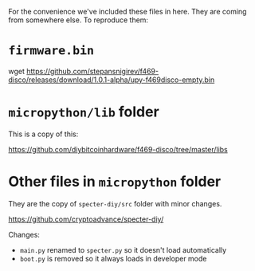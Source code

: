 For the convenience we've included these files in here. They are coming from somewhere else. To reproduce them:

# `firmware.bin`

wget https://github.com/stepansnigirev/f469-disco/releases/download/1.0.1-alpha/upy-f469disco-empty.bin

# `micropython/lib` folder

This is a copy of this:

https://github.com/diybitcoinhardware/f469-disco/tree/master/libs

# Other files in `micropython` folder

They are the copy of `specter-diy/src` folder with minor changes.

https://github.com/cryptoadvance/specter-diy/

Changes:

- `main.py` renamed to `specter.py` so it doesn't load automatically
- `boot.py` is removed so it always loads in developer mode
